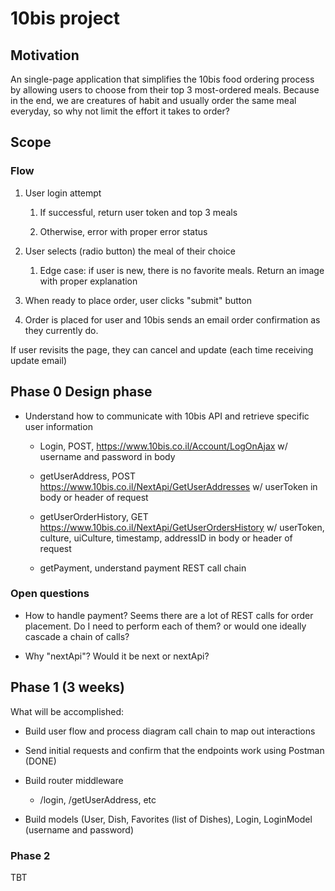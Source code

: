 # 10bis project

## Motivation

An single-page application that simplifies the 10bis food ordering process by allowing users to choose from their top 3 most-ordered meals. Because in the end, we are creatures of habit and usually order the same meal everyday, so why not limit the effort it takes to order?

## Scope

### Flow

1. User login attempt

    1. If successful, return user token and top 3 meals

    1. Otherwise, error with proper error status

1. User selects (radio button) the meal of their choice

    1. Edge case: if user is new, there is no favorite meals. Return an image with proper explanation

1. When ready to place order, user clicks "submit" button

1. Order is placed for user and 10bis sends an email order confirmation as they currently do.

If user revisits the page, they can cancel and update (each time receiving update email)

## Phase 0 Design phase

- Understand how to communicate with 10bis API and retrieve specific user information
   
    - Login, POST, https://www.10bis.co.il/Account/LogOnAjax w/ username and password in body
   
    - getUserAddress, POST https://www.10bis.co.il/NextApi/GetUserAddresses w/ userToken in body or header of request
    
    - getUserOrderHistory, GET https://www.10bis.co.il/NextApi/GetUserOrdersHistory w/ userToken, culture, uiCulture, timestamp, addressID in body or header of request
    
    - getPayment, understand payment REST call chain

### Open questions

- How to handle payment? Seems there are a lot of REST calls for order placement. Do I need to perform each of them? or would one ideally cascade a chain of calls?

- Why "nextApi"? Would it be next or nextApi?


## Phase 1 (3 weeks)

What will be accomplished:

- Build user flow and process diagram call chain to map out interactions

- Send initial requests and confirm that the endpoints work using Postman (DONE)

- Build router middleware
    
    - /login, /getUserAddress, etc
    
- Build models (User, Dish, Favorites (list of Dishes), Login, LoginModel (username and password)

### Phase 2

TBT